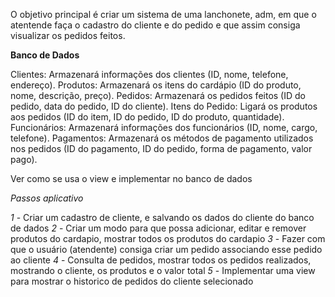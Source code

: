 O objetivo principal é criar um sistema de uma lanchonete, adm, em que o atentende faça o cadastro do cliente e do pedido e que assim consiga visualizar
os pedidos feitos.


**Banco de Dados**


Clientes: Armazenará informações dos clientes (ID, nome, telefone, endereço).
Produtos: Armazenará os itens do cardápio (ID do produto, nome, descrição, preço).
Pedidos: Armazenará os pedidos feitos (ID do pedido, data do pedido, ID do cliente).
Itens do Pedido: Ligará os produtos aos pedidos (ID do item, ID do pedido, ID do produto, quantidade).
Funcionários: Armazenará informações dos funcionários (ID, nome, cargo, telefone).
Pagamentos: Armazenará os métodos de pagamento utilizados nos pedidos (ID do pagamento, ID do pedido, forma de pagamento, valor pago).

Ver como se usa o view e implementar no banco de dados


*Passos aplicativo*


*1* - Criar um cadastro de cliente, e salvando os dados do cliente do banco de dados
*2* - Criar um modo para que possa adicionar, editar e remover produtos do cardapio, mostrar todos os produtos do cardapio
*3* - Fazer com que o usuário (atendente) consiga criar um pedido associando esse pedido ao cliente
*4* - Consulta de pedidos, mostrar todos os pedidos realizados, mostrando o cliente, os produtos e o valor total
*5* - Implementar uma view para mostrar o historico de pedidos do cliente selecionado